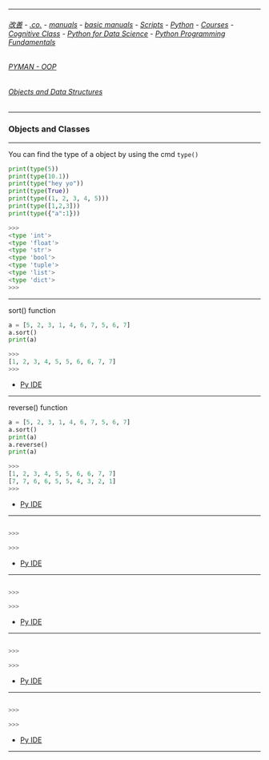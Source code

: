 
---

###### [改善](https://github.com/ttltrk/0C/blob/master/README.MD) - [.co.](https://github.com/ttltrk/PRG/blob/master/CODING.MD) - [manuals](https://github.com/ttltrk/PRG/blob/master/MAN.MD) - [basic manuals](https://github.com/ttltrk/PRG/blob/master/MANUALS.MD) - [Scripts](https://github.com/ttltrk/PRG/blob/master/PY/DOC/SC/SC.MD) - [Python](https://github.com/ttltrk/PRG/blob/master/PY/DOC/OPYM/OPYM.MD) - [Courses](https://github.com/ttltrk/PRG/blob/master/PY/DOC/OPYM/13/COURSES.MD) - [Cognitive Class](https://github.com/ttltrk/PRG/blob/master/PY/DOC/OPYM/13/07/CC.MD) - [Python for Data Science](https://github.com/ttltrk/PRG/blob/master/PY/DOC/OPYM/13/07/MAN/MAN.MD) - [Python Programming Fundamentals](https://github.com/ttltrk/PRG/blob/master/PY/DOC/OPYM/13/07/MAN/03/03.MD)

###### [PYMAN - OOP](https://github.com/ttltrk/PRG/blob/master/PY/DOC/OPYM/05_OOP/OOP.MD)
###### [Objects and Data Structures](https://github.com/ttltrk/PRG/blob/master/PY/DOC/OPYM/01_OBJ_DS/OBJ_DS.MD)

---

### Objects and Classes

---

You can find the type of a object by using the cmd ```type()``` 

```python
print(type(5))
print(type(10.1))
print(type("hey yo"))
print(type(True))
print(type((1, 2, 3, 4, 5)))
print(type([1,2,3]))
print(type({"a":1}))

>>>
<type 'int'>
<type 'float'>
<type 'str'>
<type 'bool'>
<type 'tuple'>
<type 'list'>
<type 'dict'>
>>>
```

---

sort() function

```python
a = [5, 2, 3, 1, 4, 6, 7, 5, 6, 7]
a.sort()
print(a)

>>>
[1, 2, 3, 4, 5, 5, 6, 6, 7, 7]
>>>
```

* [Py IDE](https://repl.it/@ttltrknet/YummyRedMp3)

---

reverse() function

```python
a = [5, 2, 3, 1, 4, 6, 7, 5, 6, 7]
a.sort()
print(a)
a.reverse()
print(a)

>>>
[1, 2, 3, 4, 5, 5, 6, 6, 7, 7]
[7, 7, 6, 6, 5, 5, 4, 3, 2, 1]
>>>
```

* [Py IDE](https://repl.it/@ttltrknet/YummyRedMp3)

---

```python

>>>

>>>
```

* [Py IDE](https://repl.it/@ttltrknet/YummyRedMp3)

---

```python

>>>

>>>
```

* [Py IDE](https://repl.it/@ttltrknet/YummyRedMp3)

---

```python

>>>

>>>
```

* [Py IDE](https://repl.it/@ttltrknet/YummyRedMp3)

---

```python

>>>

>>>
```

* [Py IDE](https://repl.it/@ttltrknet/YummyRedMp3)

---

